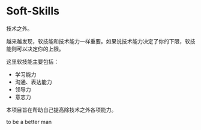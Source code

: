 # Soft-Skills
技术之外。

越来越发现，软技能和技术能力一样重要。如果说技术能力决定了你的下限，软技能则可以决定你的上限。

这里软技能主要包括：

* 学习能力
* 沟通、表达能力
* 领导力
* 意志力

本项目旨在帮助自己提高除技术之外各项能力。

to be a better man